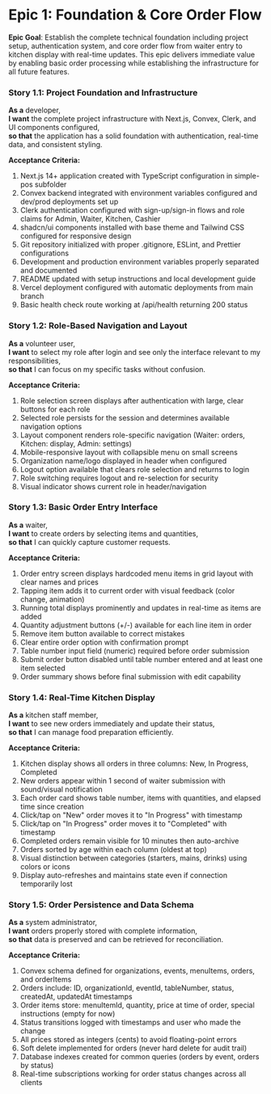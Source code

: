 # Epic 1: Foundation & Core Order Flow

**Epic Goal**: Establish the complete technical foundation including project setup, authentication system, and core order flow from waiter entry to kitchen display with real-time updates. This epic delivers immediate value by enabling basic order processing while establishing the infrastructure for all future features.

### Story 1.1: Project Foundation and Infrastructure

**As a** developer,  
**I want** the complete project infrastructure with Next.js, Convex, Clerk, and UI components configured,  
**so that** the application has a solid foundation with authentication, real-time data, and consistent styling.

**Acceptance Criteria:**
1. Next.js 14+ application created with TypeScript configuration in simple-pos subfolder
2. Convex backend integrated with environment variables configured and dev/prod deployments set up
3. Clerk authentication configured with sign-up/sign-in flows and role claims for Admin, Waiter, Kitchen, Cashier
4. shadcn/ui components installed with base theme and Tailwind CSS configured for responsive design
5. Git repository initialized with proper .gitignore, ESLint, and Prettier configurations
6. Development and production environment variables properly separated and documented
7. README updated with setup instructions and local development guide
8. Vercel deployment configured with automatic deployments from main branch
9. Basic health check route working at /api/health returning 200 status

### Story 1.2: Role-Based Navigation and Layout

**As a** volunteer user,  
**I want** to select my role after login and see only the interface relevant to my responsibilities,  
**so that** I can focus on my specific tasks without confusion.

**Acceptance Criteria:**
1. Role selection screen displays after authentication with large, clear buttons for each role
2. Selected role persists for the session and determines available navigation options
3. Layout component renders role-specific navigation (Waiter: orders, Kitchen: display, Admin: settings)
4. Mobile-responsive layout with collapsible menu on small screens
5. Organization name/logo displayed in header when configured
6. Logout option available that clears role selection and returns to login
7. Role switching requires logout and re-selection for security
8. Visual indicator shows current role in header/navigation

### Story 1.3: Basic Order Entry Interface

**As a** waiter,  
**I want** to create orders by selecting items and quantities,  
**so that** I can quickly capture customer requests.

**Acceptance Criteria:**
1. Order entry screen displays hardcoded menu items in grid layout with clear names and prices
2. Tapping item adds it to current order with visual feedback (color change, animation)
3. Running total displays prominently and updates in real-time as items are added
4. Quantity adjustment buttons (+/-) available for each line item in order
5. Remove item button available to correct mistakes
6. Clear entire order option with confirmation prompt
7. Table number input field (numeric) required before order submission
8. Submit order button disabled until table number entered and at least one item selected
9. Order summary shows before final submission with edit capability

### Story 1.4: Real-Time Kitchen Display

**As a** kitchen staff member,  
**I want** to see new orders immediately and update their status,  
**so that** I can manage food preparation efficiently.

**Acceptance Criteria:**
1. Kitchen display shows all orders in three columns: New, In Progress, Completed
2. New orders appear within 1 second of waiter submission with sound/visual notification
3. Each order card shows table number, items with quantities, and elapsed time since creation
4. Click/tap on "New" order moves it to "In Progress" with timestamp
5. Click/tap on "In Progress" order moves it to "Completed" with timestamp
6. Completed orders remain visible for 10 minutes then auto-archive
7. Orders sorted by age within each column (oldest at top)
8. Visual distinction between categories (starters, mains, drinks) using colors or icons
9. Display auto-refreshes and maintains state even if connection temporarily lost

### Story 1.5: Order Persistence and Data Schema

**As a** system administrator,  
**I want** orders properly stored with complete information,  
**so that** data is preserved and can be retrieved for reconciliation.

**Acceptance Criteria:**
1. Convex schema defined for organizations, events, menuItems, orders, and orderItems
2. Orders include: ID, organizationId, eventId, tableNumber, status, createdAt, updatedAt timestamps
3. Order items store: menuItemId, quantity, price at time of order, special instructions (empty for now)
4. Status transitions logged with timestamps and user who made the change
5. All prices stored as integers (cents) to avoid floating-point errors
6. Soft delete implemented for orders (never hard delete for audit trail)
7. Database indexes created for common queries (orders by event, orders by status)
8. Real-time subscriptions working for order status changes across all clients
